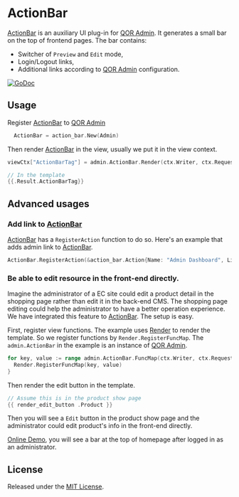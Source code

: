 # ActionBar

[ActionBar](https://github.com/conku/action_bar) is an auxiliary UI plug-in for [QOR Admin](https://github.com/conku/admin). It generates a small bar on the top of frontend pages. The bar contains:

* Switcher of `Preview` and `Edit` mode,
* Login/Logout links,
* Additional links according to [QOR Admin](https://github.com/conku/admin) configuration.

[![GoDoc](https://godoc.org/github.com/conku/action_bar?status.svg)](https://godoc.org/github.com/conku/action_bar)

## Usage

Register [ActionBar](https://github.com/conku/action_bar) to [QOR Admin](https://github.com/conku/admin)

```go
  ActionBar = action_bar.New(Admin)
```

Then render [ActionBar](https://github.com/conku/action_bar) in the view, usually we put it in the view context.

```go
viewCtx["ActionBarTag"] = admin.ActionBar.Render(ctx.Writer, ctx.Request)

// In the template
{{.Result.ActionBarTag}}
```

## Advanced usages

### Add link to [ActionBar](https://github.com/conku/action_bar)

[ActionBar](https://github.com/conku/action_bar) has a `RegisterAction` function to do so. Here's an example that adds admin link to [ActionBar](https://github.com/conku/action_bar).

```go
ActionBar.RegisterAction(&action_bar.Action{Name: "Admin Dashboard", Link: "/admin"})
```

### Be able to edit resource in the front-end directly.

Imagine the administrator of a EC site could edit a product detail in the shopping page rather than edit it in the back-end CMS. The shopping page editing could help the administrator to have a better operation experience. We have integrated this feature to [ActionBar](https://github.com/conku/action_bar). The setup is easy.

First, register view functions. The example uses [Render](https://github.com/conku/render) to render the template. So we register functions by `Render.RegisterFuncMap`. The `admin.ActionBar` in the example is an instance of [QOR Admin](https://github.com/conku/admin).

```go
for key, value := range admin.ActionBar.FuncMap(ctx.Writer, ctx.Request) {
  Render.RegisterFuncMap(key, value)
}
```

Then render the edit button in the template.

```go
// Assume this is in the product show page
{{ render_edit_button .Product }}
```

Then you will see a `Edit` button in the product show page and the administrator could edit product's info in the front-end directly.

[Online Demo](http://demo.getqor.com/), you will see a bar at the top of homepage after logged in as an administrator.

## License

Released under the [MIT License](http://opensource.org/licenses/MIT).
